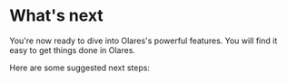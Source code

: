 # What's next

You're now ready to dive into Olares's powerful features. You will find it easy to get things done in Olares. 

Here are some suggested next steps:

<div class="launch-card-container">
  <LaunchCard
    title="Explore use cases"
    description="Discover the various ways you can leverage Olares in daily life."
    :links="[
    { text: 'Stable Diffusion', 
    href: '../use-cases/stable-diffusion' }, 
    { text: 'Use ComfyUI in Krita', 
    href: '../use-cases/comfyui-for-krita' }, 
    { text: 'Open WebUI', 
    href: '../use-cases/openwebui' }, 
    { text: 'Perplexica', 
    href: '../use-cases/perplexica' },
    { text: 'Dify',
    href: '../use-cases/dify' }]"
    buttonText="Learn more"
    buttonLink="../use-cases/"
  />
    <LaunchCard
    title="Try Olares apps"
    description="Familiarize yourself with the system applications on Olares."
    :links="[
    { text: 'Profile', 
    href: '../tasks/profile' }, 
    { text: 'Market', 
    href: '../tasks/install-uninstall-update' }, 
    { text: 'Files', 
    href: '../tasks/files' }, 
    { text: 'Vault', 
    href: '../tasks/vault' },
    { text: 'Wise',
    href: '../tasks/wise' }]"
    buttonText="Learn more"
    buttonLink="../tasks/"
  />
    <LaunchCard
    title="Understand Olares"
    description="Deepen your understanding of Olares."
    :links="[
    { text: 'Olares ID', 
    href: '../concepts/olares-id' }, 
    { text: 'Account', 
    href: '../concepts/account' }, 
    { text: 'Application', 
    href: '../concepts/application' },]"
    buttonText="Learn more"
    buttonLink="../concepts/"
  />

</div>